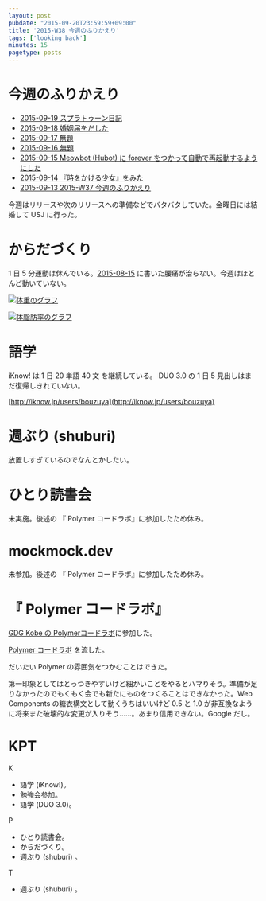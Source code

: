 ```yaml
---
layout: post
pubdate: "2015-09-20T23:59:59+09:00"
title: '2015-W38 今週のふりかえり'
tags: ['looking back']
minutes: 15
pagetype: posts
---
```

# 今週のふりかえり

- [2015-09-19 スプラトゥーン日記][2015-09-19]
- [2015-09-18 婚姻届をだした][2015-09-18]
- [2015-09-17 無題][2015-09-17]
- [2015-09-16 無題][2015-09-16]
- [2015-09-15 Meowbot (Hubot) に forever をつかって自動で再起動するようにした][2015-09-15]
- [2015-09-14 『時をかける少女』をみた][2015-09-14]
- [2015-09-13 2015-W37 今週のふりかえり][2015-09-13]

今週はリリースや次のリリースへの準備などでバタバタしていた。金曜日には結婚して USJ に行った。

# からだづくり

1 日 5 分運動は休んでいる。[2015-08-15][] に書いた腰痛が治らない。今週はほとんど動いていない。

[![体重のグラフ][graph-weight-img]][graph-weight-url]

[![体脂肪率のグラフ][graph-percent-img]][graph-percent-url]

# 語学

iKnow! は 1 日 20 単語 40 文 を継続している。 DUO 3.0 の 1 日 5 見出しはまだ復帰しきれていない。

[http://iknow.jp/users/bouzuya](http://iknow.jp/users/bouzuya)

# 週ぶり (shuburi)

放置しすぎているのでなんとかしたい。

# ひとり読書会

未実施。後述の 『 Polymer コードラボ』に参加したため休み。

# mockmock.dev

未参加。後述の 『 Polymer コードラボ』に参加したため休み。

# 『 Polymer コードラボ』

[GDG Kobe の Polymerコードラボ](http://goo.gl/forms/qIjCgkVInw)に参加した。

[Polymer コードラボ](http://goo.gl/JuVru7) を流した。

だいたい Polymer の雰囲気をつかむことはできた。

第一印象としてはとっつきやすいけど細かいことをやるとハマりそう。準備が足りなかったのでもくもく会でも新たにものをつくることはできなかった。Web Components の糖衣構文として動くうちはいいけど 0.5 と 1.0 が非互換なように将来また破壊的な変更が入りそう……。あまり信用できない。Google だし。

# KPT

K

- 語学 (iKnow!)。
- 勉強会参加。
- 語学 (DUO 3.0)。

P

- ひとり読書会。
- からだづくり。
- 週ぶり (shuburi) 。

T

- 週ぶり (shuburi) 。

[graph-percent-img]: http://graph.hatena.ne.jp/bouzuya/graph?graphname=percent&startdate=2015-01-01&enddate=2015-09-20
[graph-percent-url]: http://graph.hatena.ne.jp/bouzuya/percent/?startdate=2015-01-01&enddate=2015-09-20
[graph-weight-img]: http://graph.hatena.ne.jp/bouzuya/graph?graphname=weight&startdate=2015-01-01&enddate=2015-09-20
[graph-weight-url]: http://graph.hatena.ne.jp/bouzuya/weight/?startdate=2015-01-01&enddate=2015-09-20
[2015-08-15]: http://blog.bouzuya.net/2015/08/15/
[2015-09-13]: http://blog.bouzuya.net/2015/09/13/
[2015-09-14]: http://blog.bouzuya.net/2015/09/14/
[2015-09-15]: http://blog.bouzuya.net/2015/09/15/
[2015-09-16]: http://blog.bouzuya.net/2015/09/16/
[2015-09-17]: http://blog.bouzuya.net/2015/09/17/
[2015-09-18]: http://blog.bouzuya.net/2015/09/18/
[2015-09-19]: http://blog.bouzuya.net/2015/09/19/
